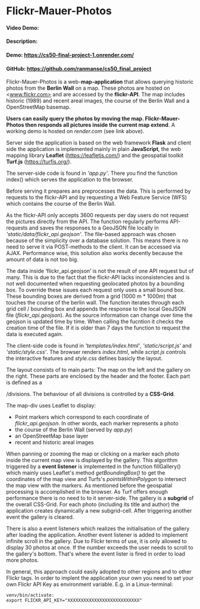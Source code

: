 # Flickr-Mauer-Photos

#### Video Demo:  <URL HERE>

#### Description:

#### Demo: <https://cs50-final-project-1.onrender.com/>

#### GitHub: <https://github.com/ranmanse/cs50_final_project>

Flickr-Mauer-Photos is a web-**map-application** that allows querying historic photos from the **Berlin Wall** on a map. These photos are hosted on <www.flickr.com> and are accessed by the **flickr-API**. The map includes historic (1989) and recent areal images, the course of the Berlin Wall and a OpenStreetMap basemap.  

**Users can easily query the photos by moving the map. Flickr-Mauer-Photos then responds all pictures inside the current map extend**. A working demo is hosted on *render.com* (see link above).

Server side the application is based on the web framework **Flask** and client side the application is implemented mainly in plain 
**JavaScript**, the web mapping library **Leaflet** (<https://leafletjs.com/>) and the geospatial toolkit **Turf.js** (<https://turfjs.org/>). 

The server-side code is found in *'app.py'*. There you find the function index() which serves the application to the browser.  

Before serving it prepares ans preprocesses the data. This is performed by requests to the flickr-API and by requesting a Web Feature Service (WFS) which contains the course of the Berlin Wall. 

As the flickr-API only accepts 3600 requests per day users do not request the pictures directly from the API. The function regularly performs API-requests and saves the responses to a GeoJSON file locally in *'static/data/flickr_api.geojson’*. The file-based approach was chosen because of the simplicity over a database solution. This means there is no need to serve it via POST-methods to the client. It can be accessed via AJAX. Performance wise, this solution also works decently because the amount of data is not too big.  

The data inside ‘flickr_api.geojson’ is not the result of one API request but of many. This is due to the fact that the flickr-API lacks inconsistencies and is not well documented when requesting geolocated photos by a bounding box. To override these issues each request only uses a small bound box. These bounding boxes are derived from a grid (1000 m * 1000m) that touches the course of the berlin wall. The function iterates through each grid cell / bounding box and appends the response to the local GeoJSON file (*flickr_api.geojson*). As the source information can change over time the geojson is updated time by time. When calling the fucntion it checks the creation time of the file. If it is older than 7 days the function to request the data is executed again.

The client-side code is found in *'templates/index.html'*, *'static/script.js'* and *'static/style.css'*. The browser renders *index.html*, while *script.js* controls the interactive features and *style.css* defines basicly the layout.  

The layout consists of to main parts: The map on the left and the gallery on the right. These parts are enclosed by the header and the footer. Each part is defined as a *<div>*/divisions. The behaviour of all divisions is controlled by a **CSS-Grid**.  

The map-div uses Leaflet to display:
- Point markers which correspond to each coordinate of *flickr_api.geojson*. In other words, each marker represents a photo
- the course of the Berlin Wall (served by *app.py*)
- an OpenStreetMap base layer
- recent and historic areal images

When panning or zooming the map or clicking on a marker each photo inside the current map view is displayed by the gallery. This algorithm triggered by a **event listener** is implemented in the function fillGallery() which mainly uses Leaflet's method *getBoundingBox()* to get the coordinates of the map view and Turfs's *pointsWithinPolygon* to intersect the map view with the markers. As mentioned before the geospatial processing is accomplished in the browser. As Turf offers enough performance there is no need to to it server-side. 
The gallery is a **subgrid** of the overall CSS-Grid. For each photo (including its title and author) the application creates dynamically a new subgrid-cell. After triggering another event the gallery is cleared.

There is also a event listeners which realizes the initialisation of the gallery after loading the application. 
Another event listener is added to implement infinite scroll in the gallery. Due to Flickr terms of use, it is only allowed to display 30 photos at once. If the number exceeds the user needs to scroll to the gallery's bottom. That's where the event lister is fired in order to load more photos.

In general, this approach could easily adopted to other regions and to other Flickr tags. In order to implent the application your own you need to set your own Flickr API Key as environment variable. 
E.g. in a Linux-terminal:

    venv/bin/activate:
    export FLICKR_API_KEY="XXXXXXXXXXXXXXXXXXXXXXXXXXX"


